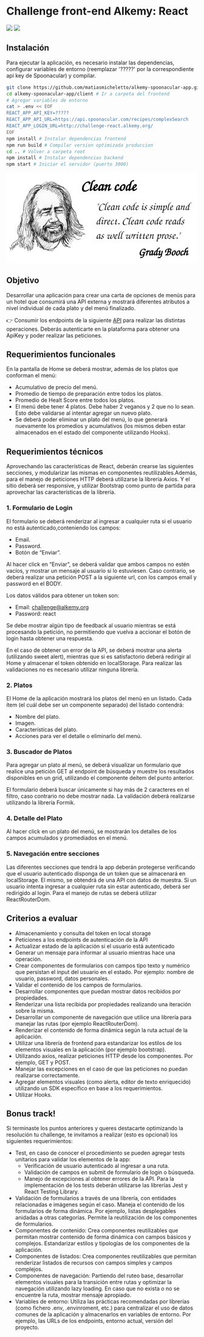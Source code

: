 # Challenge front-end Alkemy: React

<p align="">
    <img src="https://img.shields.io/github/license/matiasmicheletto/alkemy-spoonacular-app">
    <img src="https://img.shields.io/github/package-json/v/matiasmicheletto/alkemy-spoonacular-app">
</p>

## Instalación

Para ejecutar la aplicación, es necesario instalar las dependencias, configurar variables de entorno (reemplazar '?????' por la correspondiente api key de Spoonacular) y compilar.

```bash
git clone https://github.com/matiasmicheletto/alkemy-spoonacular-app.git # Clonar repositorio
cd alkemy-spoonacular-app/client # Ir a carpeta del frontend
# Agregar variables de entorno
cat > .env << EOF
REACT_APP_API_KEY=?????
REACT_APP_API_URL=https://api.spoonacular.com/recipes/complexSearch
REACT_APP_LOGIN_URL=http://challenge-react.alkemy.org/
EOF
npm install # Instalar dependencias frontend
npm run build # Compilar version optimizada produccion
cd .. # Volver a carpeta root
npm install # Instalar dependencias backend
npm start # Iniciar el servidor (puerto 3000)
```


![clean](doc/cleancode.png)


## Objetivo

Desarrollar una aplicación para crear una carta de opciones de menús para un hotel que consumirá una API externa y mostrará diferentes atributos a nivel individual de cada plato y del menú finalizado.

👉 Consumir los endpoints de la siguiente [API](https://api.spoonacular.com/recipes/complexSearch?) para realizar las distintas operaciones. Deberás autenticarte en la plataforma para obtener una ApiKey y poder realizar las peticiones.


## Requerimientos funcionales
En la pantalla de Home se deberá mostrar, además de los platos que conforman el menú:  
  - Acumulativo de precio del menú.  
  - Promedio de tiempo de preparación entre todos los platos.  
  - Promedio de Healt Score entre todos los platos.  
  - El menú debe tener 4 platos. Debe haber 2 veganos y 2 que no lo sean. Esto debe validarse al intentar agregar un nuevo plato.  
  - Se deberá poder eliminar un plato del menú, lo que generará nuevamente los promedios y acumulativos (los mismos deben estar almacenados en el estado del componente utilizando Hooks).  


## Requerimientos técnicos
Aprovechando las características de React, deberán crearse las siguientes secciones, y modularizar las mismas en componentes reutilizables.Además, para el manejo de peticiones HTTP deberá utilizarse la librería Axios. Y el sitio deberá ser responsive, y utilizar Bootstrap como punto de partida para aprovechar las características de la librería.

### 1. Formulario de Login
El formulario se deberá renderizar al ingresar a cualquier ruta si el usuario no está autenticado,conteniendo los campos:
  - Email.  
  - Password.  
  - Botón de “Enviar”.  

Al hacer click en “Enviar”, se deberá validar que ambos campos no estén vacíos, y mostrar un mensaje al usuario si lo estuviesen. Caso contrario, se deberá realizar una petición POST a la siguiente url, con los campos email y password en el BODY.

Los datos válidos para obtener un token son:

  - Email: challenge@alkemy.org  
  - Password: react  

Se debe mostrar algún tipo de feedback al usuario mientras se está procesando la petición, no permitiendo que vuelva a accionar el botón de login hasta obtener una respuesta.

En el caso de obtener un error de la API, se deberá mostrar una alerta (utilizando sweet alert), mientras que si es satisfactorio deberá redirigir al Home y almacenar el token obtenido en localStorage. Para realizar las validaciones no es necesario utilizar ninguna librería.

### 2. Platos
El Home de la aplicación mostrará los platos del menú en un listado. Cada ítem (el cuál debe ser un componente separado) del listado contendrá:
  - Nombre del plato.  
  - Imagen.  
  - Características del plato.  
  - Acciones para ver el detalle o eliminarlo del menú.  

### 3. Buscador de Platos
Para agregar un plato al menú, se deberá visualizar un formulario que realice una petición GET al endpoint de búsqueda y muestre los resultados disponibles en un grid, utilizando el componente deítem del punto anterior.

El formulario deberá buscar únicamente si hay más de 2 caracteres en el filtro, caso contrario no debe mostrar nada. La validación deberá realizarse utilizando la librería Formik.

### 4. Detalle del Plato
Al hacer click en un plato del menú, se mostrarán los detalles de los campos acumulados y promediados en el menú.

### 5. Navegación entre secciones
Las diferentes secciones que tendrá la app deberán protegerse verificando que el usuario autenticado disponga de un token que se almacenará en localStorage. El mismo, se obtendrá de una API con datos de muestra. Si un usuario intenta ingresar a cualquier ruta sin estar autenticado, deberá ser redirigido al login. Para el manejo de rutas se deberá utilizar ReactRouterDom.


## Criterios a evaluar

  - Almacenamiento y consulta del token en local storage 
  - Peticiones a los endpoints de autenticación de la API
  - Actualizar estado de la aplicación si el usuario está autenticado
  - Generar un mensaje para informar al usuario mientras hace una operación.
  - Crear componentes de formularios con campos tipo texto y numérico que persistan el input del usuario en el estado. Por ejemplo: nombre de usuario, password, datos personales.
  - Validar el contenido de los campos de formularios.
  - Desarrollar componentes que puedan mostrar datos recibidos por propiedades.
  - Renderizar una lista recibida por propiedades realizando una iteración sobre la misma.
  - Desarrollar un componente de navegación que utilice una librería para manejar las rutas (por ejemplo ReactRouterDom).
  - Renderizar el contenido de forma dinámica según la ruta actual de la aplicación.
  - Utilizar una librería de frontend para estandarizar los estilos de los elementos visuales en la aplicación (por ejemplo bootstrap).
  - Utilizando axios, realizar peticiones HTTP desde los componentes. Por ejemplo, GET y POST.
  - Manejar las excepciones en el caso de que las peticiones no puedan realizarse correctamente.
  - Agregar elementos visuales (como alerta, editor de texto enriquecido) utilizando un SDK específico en base a los requerimientos.
  - Utilizar Hooks.


## Bonus track!
Si terminaste los puntos anteriores y queres destacarte optimizando la resolución tu challenge, te invitamos a realizar (esto es opcional) los siguientes requerimientos:
  - Test, en caso de conocer el procedimiento se pueden agregar tests unitarios para validar los elementos de la app:
    - Verificación de usuario autenticado al ingresar a una ruta.
    - Validación de campos en submit de formulario de login o búsqueda.
    - Manejo de excepciones al obtener errores de la API.
Para la implementación de los tests deberán utilizarse las librerías Jest y React Testing Library.
  - Validación de formularios a través de una librería, con entidades relacionadas e imágenes según el caso. Maneja el contenido de los formularios de forma dinámica. Por ejemplo, listas desplegables anidadas a otras categorías. Permite la reutilización de los componentes de formularios.
  - Componentes de contenido: Crea componentes reutilizables que permitan mostrar contenido de forma dinámica con campos básicos y complejos. Estandarizar estilos y tipologías de los componentes de la aplicación.
  - Componentes de listados: Crea componentes reutilizables que permitan renderizar listados de recursos con campos simples y campos complejos.
  - Componentes de navegación: Partiendo del ruteo base, desarrollar elementos visuales para la transición entre rutas y optimizar la navegación utilizando lazy loading. En caso que no exista o no se encuentre la ruta, mostrar mensaje apropiado.
  - Variables de entorno: Utiliza las prácticas recomendadas por librerías (como fichero .env, .envinroment, etc.) para centralizar el uso de datos comunes de la aplicación y almacenarlos en variables de entorno. Por ejemplo, las URLs de los endpoints, entorno actual, versión del proyecto.

  